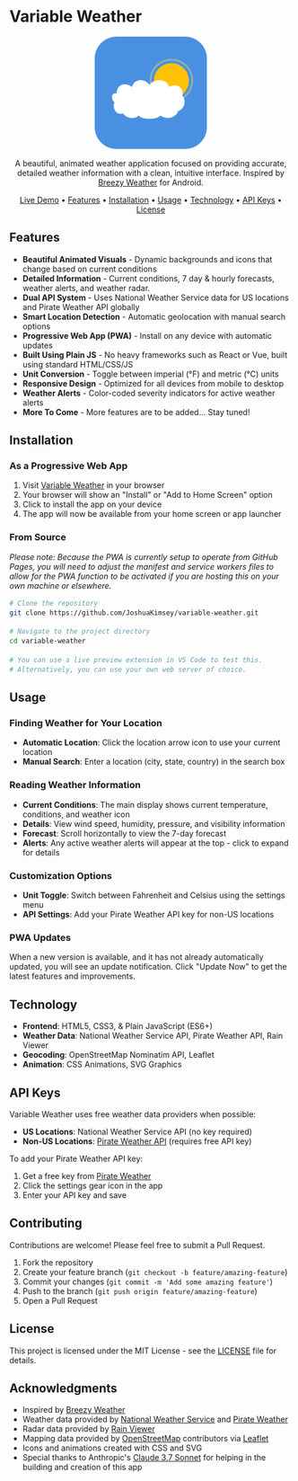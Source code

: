 # Variable Weather

<p align="center">
  <img src="icons/icon-512x512.png" alt="Variable Weather Logo" width="200">
</p>

<p align="center">
  A beautiful, animated weather application focused on providing accurate, detailed weather information with a clean, intuitive interface. Inspired by <a href="https://github.com/breezy-weather/breezy-weather">Breezy Weather</a> for Android.
</p>

<p align="center">
  <a href="https://joshuakimsey.github.io/variable-weather/">Live Demo</a> •
  <a href="#features">Features</a> •
  <a href="#installation">Installation</a> •
  <a href="#usage">Usage</a> •
  <a href="#technology">Technology</a> •
  <a href="#api-keys">API Keys</a> •
  <a href="#license">License</a>
</p>

<!-- <p align="center">
  <img src="screenshots/app-screenshot.png" alt="App Screenshot" width="800">
</p> -->

## Features

- **Beautiful Animated Visuals** - Dynamic backgrounds and icons that change based on current conditions
- **Detailed Information** - Current conditions, 7 day & hourly forecasts, weather alerts, and weather radar.
- **Dual API System** - Uses National Weather Service data for US locations and Pirate Weather API globally
- **Smart Location Detection** - Automatic geolocation with manual search options
- **Progressive Web App (PWA)** - Install on any device with automatic updates
- **Built Using Plain JS** - No heavy frameworks such as React or Vue, built using standard HTML/CSS/JS
- **Unit Conversion** - Toggle between imperial (°F) and metric (°C) units
- **Responsive Design** - Optimized for all devices from mobile to desktop
- **Weather Alerts** - Color-coded severity indicators for active weather alerts
- **More To Come** - More features are to be added... Stay tuned! 

## Installation

### As a Progressive Web App

1. Visit [Variable Weather](https://joshuakimsey.github.io/variable-weather/) in your browser
2. Your browser will show an "Install" or "Add to Home Screen" option
3. Click to install the app on your device
4. The app will now be available from your home screen or app launcher

### From Source
*Please note: Because the PWA is currently setup to operate from GitHub Pages, you will need to adjust the manifest and service workers files to allow for the PWA function to be activated if you are hosting this on your own machine or elsewhere.*

```bash
# Clone the repository
git clone https://github.com/JoshuaKimsey/variable-weather.git

# Navigate to the project directory
cd variable-weather

# You can use a live preview extension in VS Code to test this.
# Alternatively, you can use your own web server of choice.
```

## Usage

### Finding Weather for Your Location

- **Automatic Location**: Click the location arrow icon to use your current location
- **Manual Search**: Enter a location (city, state, country) in the search box

### Reading Weather Information

- **Current Conditions**: The main display shows current temperature, conditions, and weather icon
- **Details**: View wind speed, humidity, pressure, and visibility information
- **Forecast**: Scroll horizontally to view the 7-day forecast
- **Alerts**: Any active weather alerts will appear at the top - click to expand for details

### Customization Options

- **Unit Toggle**: Switch between Fahrenheit and Celsius using the settings menu
- **API Settings**: Add your Pirate Weather API key for non-US locations

### PWA Updates

When a new version is available, and it has not already automatically updated, you will see an update notification. Click "Update Now" to get the latest features and improvements.

## Technology

- **Frontend**: HTML5, CSS3, & Plain JavaScript (ES6+)
- **Weather Data**: National Weather Service API, Pirate Weather API, Rain Viewer
- **Geocoding**: OpenStreetMap Nominatim API, Leaflet
- **Animation**: CSS Animations, SVG Graphics

## API Keys

Variable Weather uses free weather data providers when possible:

- **US Locations**: National Weather Service API (no key required)
- **Non-US Locations**: [Pirate Weather API](https://pirateweather.net/) (requires free API key)

To add your Pirate Weather API key:
1. Get a free key from [Pirate Weather](https://pirateweather.net/getting-started)
2. Click the settings gear icon in the app
3. Enter your API key and save

## Contributing

Contributions are welcome! Please feel free to submit a Pull Request.

1. Fork the repository
2. Create your feature branch (`git checkout -b feature/amazing-feature`)
3. Commit your changes (`git commit -m 'Add some amazing feature'`)
4. Push to the branch (`git push origin feature/amazing-feature`)
5. Open a Pull Request

## License

This project is licensed under the MIT License - see the [LICENSE](LICENSE) file for details.

## Acknowledgments

- Inspired by [Breezy Weather](https://github.com/breezy-weather/breezy-weather)
- Weather data provided by [National Weather Service](https://www.weather.gov/) and [Pirate Weather](https://pirateweather.net/)
- Radar data provided by [Rain Viewer](https://www.rainviewer.com/)
- Mapping data provided by [OpenStreetMap](https://www.openstreetmap.org/copyright) contributors via [Leaflet](https://leafletjs.com/)
- Icons and animations created with CSS and SVG
- Special thanks to Anthropic's <a href="https://claude.ai">Claude 3.7 Sonnet</a> for helping in the building and creation of this app
